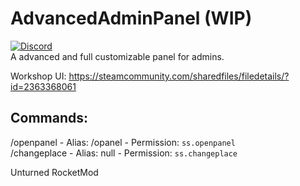 # AdvancedAdminPanel (WIP)
[![Discord](https://img.shields.io/discord/726339892933558442?label=Discord%20Chat&logo=discord&style=flat-square)](https://discord.com/invite/wMrPygv)<br>
A advanced and full customizable panel for admins.

Workshop UI: https://steamcommunity.com/sharedfiles/filedetails/?id=2363368061

## Commands:
/openpanel - Alias: /opanel - Permission: `ss.openpanel`<br>
/changeplace - Alias: null - Permission: `ss.changeplace`

Unturned RocketMod
